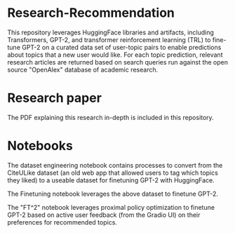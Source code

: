 # Research-Recommendation
This repository leverages HuggingFace libraries and artifacts, including Transformers, GPT-2, and transformer reinforcement learning (TRL) to fine-tune GPT-2 on a curated data set of user-topic pairs to enable predictions about topics that a new user would like. For each topic prediction, relevant research articles are returned based on search queries run against the open source "OpenAlex" database of academic research.

# Research paper

The PDF explaining this research in-depth is included in this repository.

# Notebooks
The dataset engineering notebook contains processes to convert from the CiteULike dataset (an old web app that allowed users to tag which topics they liked) to a useable dataset for finetuning GPT-2 with HuggingFace.

The Finetuning notebook leverages the above dataset to finetune GPT-2.

The "FT^2" notebook leverages proximal policy optimization to finetune GPT-2 based on active user feedback (from the Gradio UI) on their preferences for recommended topics.
